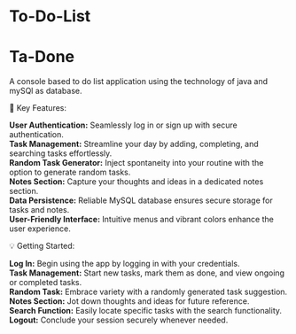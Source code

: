# To-Do-List
# Ta-Done

 A console based to do list application using the technology of java and mySQl as database.
 
🚀 Key Features:

**User Authentication:** Seamlessly log in or sign up with secure authentication.  
**Task Management:** Streamline your day by adding, completing, and searching tasks effortlessly.  
**Random Task Generator:** Inject spontaneity into your routine with the option to generate random tasks.  
**Notes Section:** Capture your thoughts and ideas in a dedicated notes section.  
**Data Persistence:** Reliable MySQL database ensures secure storage for tasks and notes.  
**User-Friendly Interface:** Intuitive menus and vibrant colors enhance the user experience.  

💡 Getting Started:

**Log In:** Begin using the app by logging in with your credentials.  
**Task Management:** Start new tasks, mark them as done, and view ongoing or completed tasks.  
**Random Task:** Embrace variety with a randomly generated task suggestion.  
**Notes Section:** Jot down thoughts and ideas for future reference.  
**Search Function:** Easily locate specific tasks with the search functionality.  
**Logout:** Conclude your session securely whenever needed.  
